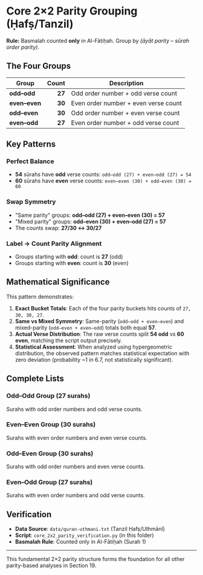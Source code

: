 # Core 2×2 Parity Grouping (Ḥafṣ/Tanzil)

**Rule:** Basmalah counted **only** in Al-Fātiḥah. Group by _(āyāt parity – sūrah order parity)_.

## The Four Groups

| Group         |  Count | Description                          |
| ------------- | -----: | ------------------------------------ |
| **odd–odd**   | **27** | Odd order number + odd verse count   |
| **even–even** | **30** | Even order number + even verse count |
| **odd–even**  | **30** | Odd order number + even verse count  |
| **even–odd**  | **27** | Even order number + odd verse count  |

## Key Patterns

### Perfect Balance

- **54** sūrahs have **odd** verse counts: `odd–odd (27) + even–odd (27) = 54`
- **60** sūrahs have **even** verse counts: `even–even (30) + odd–even (30) = 60`

### Swap Symmetry

- "Same parity" groups: **odd–odd (27) + even–even (30) = 57**
- "Mixed parity" groups: **odd–even (30) + even–odd (27) = 57**
- The counts swap: **27/30 ↔ 30/27**

### Label → Count Parity Alignment

- Groups starting with **odd**: count is **27** (odd)
- Groups starting with **even**: count is **30** (even)

## Mathematical Significance

This pattern demonstrates:

1. **Exact Bucket Totals**: Each of the four parity buckets hits counts of `27, 30, 30, 27`.
2. **Same vs Mixed Symmetry**: Same-parity (`odd–odd + even–even`) and mixed-parity (`odd–even + even–odd`) totals both equal **57**.
3. **Actual Verse Distribution**: The raw verse counts split **54 odd** vs **60 even**, matching the script output precisely.
4. **Statistical Assessment**: When analyzed using hypergeometric distribution, the observed pattern matches statistical expectation with zero deviation (probability ~1 in 6.7, not statistically significant).

## Complete Lists

### Odd–Odd Group (27 surahs)

Surahs with odd order numbers and odd verse counts.

### Even–Even Group (30 surahs)

Surahs with even order numbers and even verse counts.

### Odd–Even Group (30 surahs)

Surahs with odd order numbers and even verse counts.

### Even–Odd Group (27 surahs)

Surahs with even order numbers and odd verse counts.

## Verification

- **Data Source**: `data/quran-uthmani.txt` (Tanzil Ḥafṣ/Uthmānī)
- **Script**: `core_2x2_parity_verification.py` (in this folder)
- **Basmalah Rule**: Counted only in Al-Fātiḥah (Surah 1)

---

This fundamental 2×2 parity structure forms the foundation for all other parity-based analyses in Section 19.
